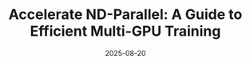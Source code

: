 ﻿---
title: 'Accelerate ND-Parallel: A Guide to Efficient Multi-GPU Training'
date: '2025-08-20'
category: Markets
summary: ''
slug: accelerate ndparallel a guide to efficient multigpu training
source_urls:
- https://huggingface.co/blog/accelerate-nd-parallel
seo:
  title: 'Accelerate ND-Parallel: A Guide to Efficient Multi-GPU Training | Hash n
    Hedge'
  description: ''
  keywords:
  - news
  - markets
  - brief
---


